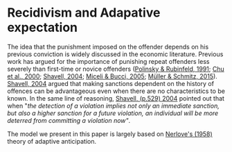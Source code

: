 # Recidivism and Adapative expectation
The idea that the punishment imposed on the offender depends on his previous conviction is widely discussed in the economic literature. Previous work has argued for the importance of punishing repeat offenders less severely than first-time or novice offenders ([Polinsky & Rubinfeld, 1991](https://doi.org/10.1016/0047-2727(91)90009-q);  [Chu et al., 2000](https://doi.org/10.1016/s0144-8188(00)00024-7); [Shavell, 2004](https://doi.org/10.4159/9780674043497); [Miceli & Bucci, 2005](https://doi.org/10.2202/1555-5879.1011); [Müller & Schmitz, 2015](https://doi.org/10.2202/1555-5879.1011)). [Shavell, 2004](https://doi.org/10.4159/9780674043497) argued that making sanctions dependent on the history of offences can be advantageous even when there are no characteristics to be known. In the same line of reasoning, [Shavell, (p.529) 2004](https://doi.org/10.4159/9780674043497) pointed out that when "_the detection of a violation implies not only an immediate sanction, but also a higher sanction for a future violation, an individual will be more deterred from committing a violation now"_.

The model we present in this paper is largely based on [Nerlove's (1958)](https://doi.org/10.2307/1880597) theory of adaptive anticipation.
